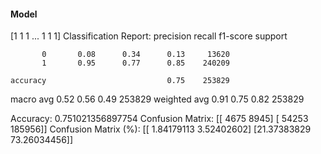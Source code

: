 #### Model
[1 1 1 ... 1 1 1]
Classification Report:
              precision    recall  f1-score   support

           0       0.08      0.34      0.13     13620
           1       0.95      0.77      0.85    240209

    accuracy                           0.75    253829
   macro avg       0.52      0.56      0.49    253829
weighted avg       0.91      0.75      0.82    253829

Accuracy: 0.751021356897754
Confusion Matrix:
[[  4675   8945]
 [ 54253 185956]]
Confusion Matrix (%):
[[ 1.84179113  3.52402602]
 [21.37383829 73.26034456]]
